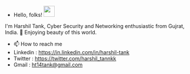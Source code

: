 - Hello, folks! <img src="https://raw.githubusercontent.com/MartinHeinz/MartinHeinz/master/wave.gif" width="30px">


I'm Harshil Tank, Cyber Security and Networking enthusiastic from Gujrat, India.  👀 Enjoying beauty of this world.

- 📫 How to reach me  
- Linkedin : https://in.linkedin.com/in/harshil-tank   
- Twitter : https://twitter.com/harshil_tannkk     
- Gmail : ht14tank@gmail.com

